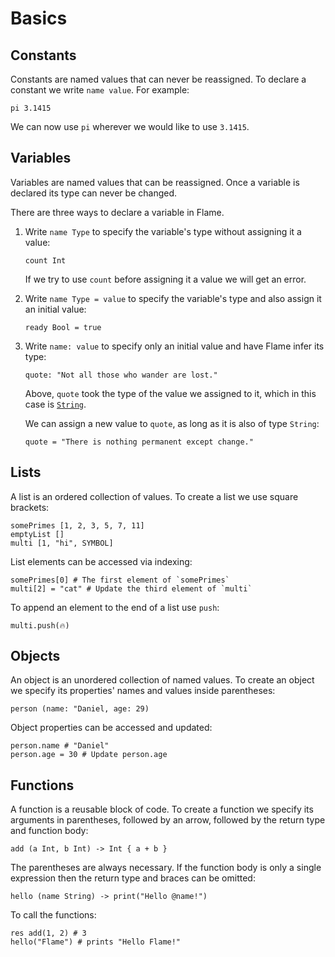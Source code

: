 # Basics

## Constants

Constants are named values that can never be reassigned.
To declare a constant we write `name value`. For example:

```flame
pi 3.1415
```

We can now use `pi` wherever we would like to use `3.1415`.

## Variables

Variables are named values that can be reassigned.
Once a variable is declared its type can never be changed.

There are three ways to declare a variable in Flame.

1. Write `name Type` to specify the variable's type without assigning it a value:

    ```flame
    count Int
    ```

    If we try to use `count` before assigning it a value we will get an error.

2. Write `name Type = value` to specify the variable's type and also assign it an initial value:

    ```flame
    ready Bool = true
    ```

3. Write `name: value` to specify only an initial value and have Flame infer its type:

    ```flame
    quote: "Not all those who wander are lost."
    ```

    Above, `quote` took the type of the value we assigned to it, which in this case is [`String`](https://en.wikipedia.org/wiki/String_(computer_science)).

    We can assign a new value to `quote`, as long as it is also of type `String`:
        
    ```flame
    quote = "There is nothing permanent except change."
    ```

## Lists

A list is an ordered collection of values.
To create a list we use square brackets:

```flame
somePrimes [1, 2, 3, 5, 7, 11]
emptyList []
multi [1, "hi", SYMBOL]
```

List elements can be accessed via indexing:

```flame
somePrimes[0] # The first element of `somePrimes`
multi[2] = "cat" # Update the third element of `multi`
```

To append an element to the end of a list use `push`:

```flame
multi.push(🔥)
```

## Objects

An object is an unordered collection of named values.
To create an object we specify its properties' names and values inside parentheses:

```flame
person (name: "Daniel, age: 29)
```

Object properties can be accessed and updated:

```flame
person.name # "Daniel"
person.age = 30 # Update person.age
```

## Functions

A function is a reusable block of code.
To create a function we specify its arguments in parentheses, followed by an arrow, followed by the return type and function body:

```flame
add (a Int, b Int) -> Int { a + b }
```

The parentheses are always necessary.
If the function body is only a single expression then the return type and braces can be omitted:

```flame
hello (name String) -> print("Hello @name!")
```

To call the functions:

```flame
res add(1, 2) # 3
hello("Flame") # prints "Hello Flame!"
```
